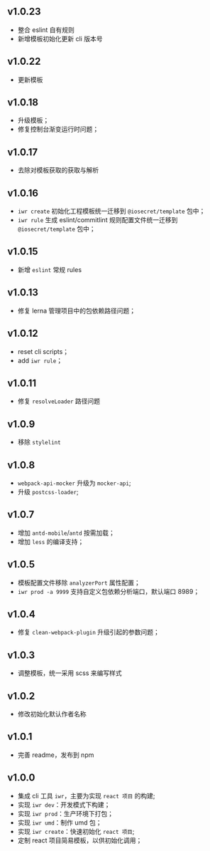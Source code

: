 ## v1.0.23

- 整合 eslint 自有规则
- 新增模板初始化更新 cli 版本号

## v1.0.22

- 更新模板

## v1.0.18

- 升级模板；
- 修复控制台渐变运行时问题；

## v1.0.17

- 去除对模板获取的获取与解析

## v1.0.16

- `iwr create` 初始化工程模板统一迁移到 `@iosecret/template` 包中；
- `iwr rule` 生成 eslint/commitlint 规则配置文件统一迁移到 `@iosecret/template` 包中；

## v1.0.15

- 新增 `eslint` 常规 rules

## v1.0.13

- 修复 lerna 管理项目中的包依赖路径问题；

## v1.0.12

- reset cli scripts；
- add `iwr rule`；

## v1.0.11

- 修复 `resolveLoader` 路径问题

## v1.0.9

- 移除 `stylelint`

## v1.0.8

- `webpack-api-mocker` 升级为 `mocker-api`;
- 升级 `postcss-loader`;

## v1.0.7

- 增加 `antd-mobile`/`antd` 按需加载；
- 增加 `less` 的编译支持；

## v1.0.5

- 模板配置文件移除 `analyzerPort` 属性配置；
- `iwr prod -a 9999` 支持自定义包依赖分析端口，默认端口 8989；

## v1.0.4

- 修复 `clean-webpack-plugin` 升级引起的参数问题；

## v1.0.3

- 调整模板，统一采用 scss 来编写样式

## v1.0.2

- 修改初始化默认作者名称

## v1.0.1

- 完善 readme，发布到 npm

## v1.0.0

- 集成 cli 工具 `iwr`，主要为实现 `react 项目` 的构建;
- 实现 `iwr dev`：开发模式下构建；
- 实现 `iwr prod`：生产环境下打包；
- 实现 `iwr umd`：制作 umd 包；
- 实现 `iwr create`：快速初始化 `react 项目`;
- 定制 react 项目简易模板，以供初始化调用；
